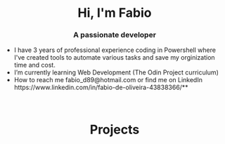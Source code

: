 <h1 align="center">Hi, I'm Fabio</h1>
<h3 align="center">A passionate developer</h3>

<ul>
  <li>I have 3 years of professional experience coding in Powershell where I've created tools to automate various tasks and save my orginization time and cost.</li>
  <li>I’m currently learning Web Development (The Odin Project curriculum)</li>
  <li>How to reach me fabio_d89@hotmail.com or find me on LinkedIn https://www.linkedin.com/in/fabio-de-oliveira-43838366/**</li>
</ul>
<br>

<h1 align="center">Projects</h1>

